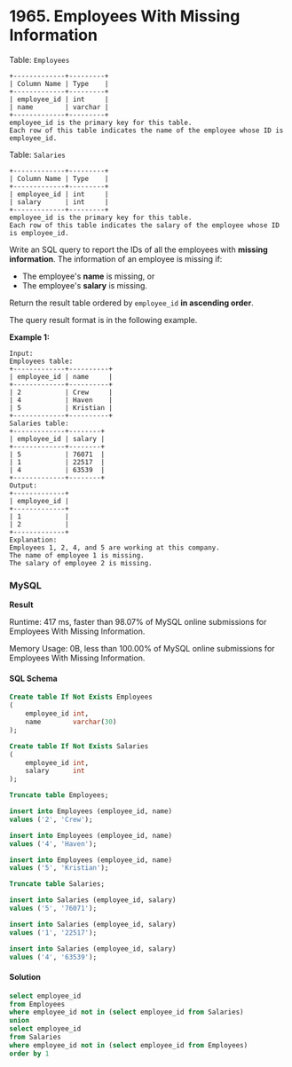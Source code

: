 # 1965. Employees With Missing Information

Table: `Employees`

```
+-------------+---------+
| Column Name | Type    |
+-------------+---------+
| employee_id | int     |
| name        | varchar |
+-------------+---------+
employee_id is the primary key for this table.
Each row of this table indicates the name of the employee whose ID is employee_id.
```

Table: `Salaries`

```
+-------------+---------+
| Column Name | Type    |
+-------------+---------+
| employee_id | int     |
| salary      | int     |
+-------------+---------+
employee_id is the primary key for this table.
Each row of this table indicates the salary of the employee whose ID is employee_id.
```

Write an SQL query to report the IDs of all the employees with **missing information**. The information of an employee is missing if:

* The employee's **name** is missing, or
* The employee's **salary** is missing.

Return the result table ordered by `employee_id` **in ascending order**.

The query result format is in the following example.

**Example 1:**

```
Input: 
Employees table:
+-------------+----------+
| employee_id | name     |
+-------------+----------+
| 2           | Crew     |
| 4           | Haven    |
| 5           | Kristian |
+-------------+----------+
Salaries table:
+-------------+--------+
| employee_id | salary |
+-------------+--------+
| 5           | 76071  |
| 1           | 22517  |
| 4           | 63539  |
+-------------+--------+
Output: 
+-------------+
| employee_id |
+-------------+
| 1           |
| 2           |
+-------------+
Explanation:
Employees 1, 2, 4, and 5 are working at this company.
The name of employee 1 is missing.
The salary of employee 2 is missing.
```

### MySQL <a href="#javascript" id="javascript"></a>

**Result**

Runtime: 417 ms, faster than 98.07% of MySQL online submissions for Employees With Missing Information.

Memory Usage: 0B, less than 100.00% of MySQL online submissions for Employees With Missing Information.

#### SQL Schema

```sql
Create table If Not Exists Employees
(
    employee_id int,
    name        varchar(30)
);

Create table If Not Exists Salaries
(
    employee_id int,
    salary      int
);

Truncate table Employees;

insert into Employees (employee_id, name)
values ('2', 'Crew');

insert into Employees (employee_id, name)
values ('4', 'Haven');

insert into Employees (employee_id, name)
values ('5', 'Kristian');

Truncate table Salaries;

insert into Salaries (employee_id, salary)
values ('5', '76071');

insert into Salaries (employee_id, salary)
values ('1', '22517');

insert into Salaries (employee_id, salary)
values ('4', '63539');
```

#### Solution <a href="#javascript" id="javascript"></a>

```sql
select employee_id
from Employees
where employee_id not in (select employee_id from Salaries)
union
select employee_id
from Salaries
where employee_id not in (select employee_id from Employees)
order by 1
```
